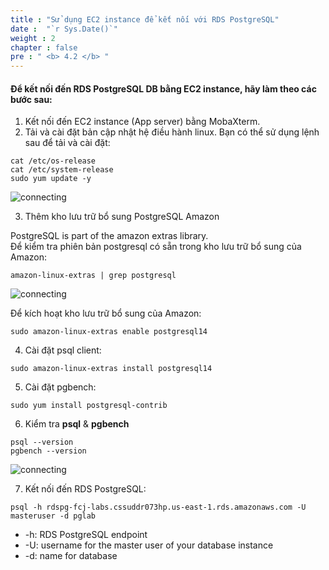 ```yaml
---
title : "Sử dụng EC2 instance để kết nối với RDS PostgreSQL"
date :  "`r Sys.Date()`" 
weight : 2 
chapter : false
pre : " <b> 4.2 </b> "
---
```


#### Để kết nối đến RDS PostgreSQL DB bằng EC2 instance, hãy làm theo các bước sau:

1. Kết nối đến EC2 instance (App server) bằng MobaXterm.
2. Tải và cài đặt bản cập nhật hệ điều hành linux.
 Bạn có thể sử dụng lệnh sau để tải và cài đặt:
 ```
 cat /etc/os-release 
 cat /etc/system-release
 sudo yum update -y

 ``` 
 ![connecting](/images/4/4-2/1.png)
 
 3. Thêm kho lưu trữ bổ sung PostgreSQL Amazon

 PostgreSQL is part of the amazon extras library.\
 Để kiểm tra phiên bản postgresql có sẵn trong kho lưu trữ bổ sung của Amazon:
 ``` 
 amazon-linux-extras | grep postgresql
 ```
 ![connecting](/images/4/4-2/3.png)

 Để kích hoạt kho lưu trữ bổ sung của Amazon:
 ``` 
 sudo amazon-linux-extras enable postgresql14
 ```

 4. Cài đặt psql client:

 ``` sudo amazon-linux-extras install postgresql14 ```

 5. Cài đặt pgbench:

 ``` sudo yum install postgresql-contrib ```

 6. Kiểm tra **psql** & **pgbench**
```
psql --version
pgbench --version
```


  ![connecting](/images/4/4-2/5.png)

7. Kết nối đến RDS PostgreSQL:

```psql -h rdspg-fcj-labs.cssuddr073hp.us-east-1.rds.amazonaws.com -U masteruser -d pglab```

- -h: RDS PostgreSQL endpoint
- -U: username for the master user of your database instance
- -d: name for database 



